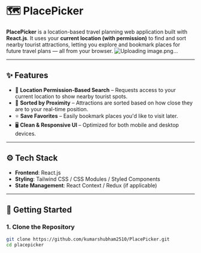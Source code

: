 # 🗺️ PlacePicker

**PlacePicker** is a location-based travel planning web application built with **React.js**. It uses your **current location (with permission)** to find and sort nearby tourist attractions, letting you explore and bookmark places for future travel plans — all from your browser.
![Uploading image.png…]()



---

## ✨ Features

- 📍 **Location Permission-Based Search** – Requests access to your current location to show nearby tourist spots.
- 📌 **Sorted by Proximity** – Attractions are sorted based on how close they are to your real-time position.
- ⭐ **Save Favorites** – Easily bookmark places you'd like to visit later.
- 🖥️ **Clean & Responsive UI** – Optimized for both mobile and desktop devices.

---

## ⚙️ Tech Stack

- **Frontend**: React.js
- **Styling**: Tailwind CSS / CSS Modules / Styled Components
- **State Management**: React Context / Redux (if applicable)

---

## 🚀 Getting Started

### 1. Clone the Repository

```bash
git clone https://github.com/kumarshubham2510/PlacePicker.git
cd placepicker
